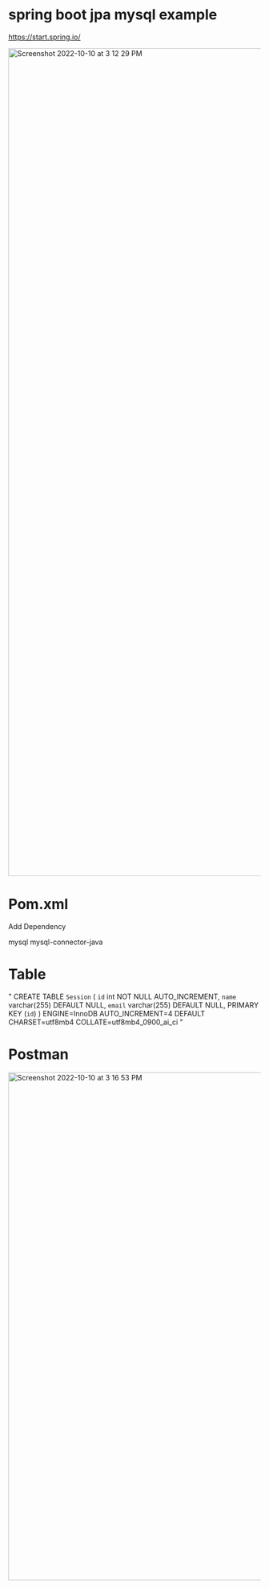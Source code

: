 # spring boot jpa mysql example

https://start.spring.io/

<img width="1654" alt="Screenshot 2022-10-10 at 3 12 29 PM" src="https://user-images.githubusercontent.com/7985860/194843690-f82732fc-a9a7-4e60-ba35-7ab59c9ff055.png">

# Pom.xml

Add Dependency

<groupId>mysql</groupId>
<artifactId>mysql-connector-java</artifactId>

# Table

" CREATE TABLE `Session` (
  `id` int NOT NULL AUTO_INCREMENT,
  `name` varchar(255) DEFAULT NULL,
  `email` varchar(255) DEFAULT NULL,
  PRIMARY KEY (`id`)
) ENGINE=InnoDB AUTO_INCREMENT=4 DEFAULT CHARSET=utf8mb4 COLLATE=utf8mb4_0900_ai_ci "

# Postman

<img width="1015" alt="Screenshot 2022-10-10 at 3 16 53 PM" src="https://user-images.githubusercontent.com/7985860/194844518-ecbc2301-3b70-49c9-8fdc-bd15df4dc833.png">

